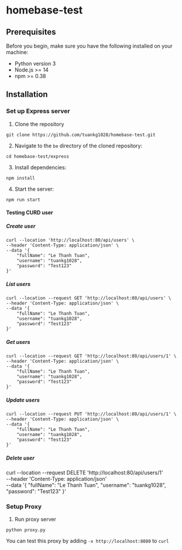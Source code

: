 # homebase-test

## Prerequisites
Before you begin, make sure you have the following installed on your machine:

- Python version 3
- Node.js >= 14
- npm >= 0.38

## Installation

### Set up Express server

1. Clone the repository
```
git clone https://github.com/tuankg1028/homebase-test.git
```
2. Navigate to the `be` directory of the cloned repository:
```
cd homebase-test/express
```
3. Install dependencies:
```
npm install
```
4. Start the server:
```
npm run start
```
#### Testing CURD user
##### Create user
```
curl --location 'http://localhost:80/api/users' \
--header 'Content-Type: application/json' \
--data '{
    "fullName": "Le Thanh Tuan",
    "username": "tuankg1028",
    "password": "Test123"
}'
```

##### List users
```
curl --location --request GET 'http://localhost:80/api/users' \
--header 'Content-Type: application/json' \
--data '{
    "fullName": "Le Thanh Tuan",
    "username": "tuankg1028",
    "password": "Test123"
}'
```

##### Get users
```
curl --location --request GET 'http://localhost:80/api/users/1' \
--header 'Content-Type: application/json' \
--data '{
    "fullName": "Le Thanh Tuan",
    "username": "tuankg1028",
    "password": "Test123"
}'
```

##### Update users
```
curl --location --request PUT 'http://localhost:80/api/users/1' \
--header 'Content-Type: application/json' \
--data '{
    "fullName": "Le Thanh Tuan",
    "username": "tuankg1028",
    "password": "Test123"
}'
```
##### Delete user
curl --location --request DELETE 'http://localhost:80/api/users/1' \
--header 'Content-Type: application/json' \
--data '{
    "fullName": "Le Thanh Tuan",
    "username": "tuankg1028",
    "password": "Test123"
}'
### Setup Proxy

1. Run proxy server
```
python proxy.py
```
You can test this proxy by adding `-x http://localhost:8080` to `curl`
